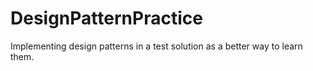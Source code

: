 # DesignPatternPractice
Implementing design patterns in a test solution as a better way to learn them.
